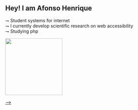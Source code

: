 ## Hey! I am Afonso Henrique 

⇁ Student systems for internet  </br>
⇁ I currently develop scientific research on web accessibility </br>
⇁ Studying php



 <div>
  <a href="https://github.com/aefonso">
  <img height="180em" src="https://github-readme-stats.vercel.app/api?username=aefonso&show_icons=true&theme=dracula&include_all_commits=true&count_private=true"/>
 
</div>
 


  
-->
